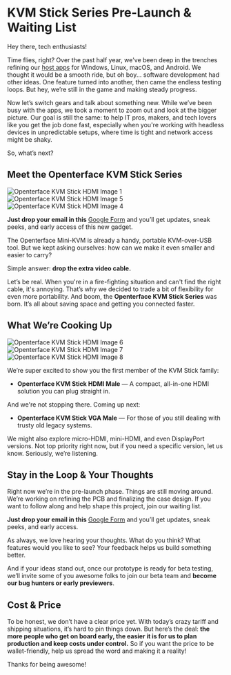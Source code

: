 # KVM Stick Series Pre-Launch & Waiting List

Hey there, tech enthusiasts!

Time flies, right? Over the past half year, we've been deep in the trenches refining our [host apps](/app) for Windows, Linux, macOS, and Android. We thought it would be a smooth ride, but oh boy... software development had other ideas. One feature turned into another, then came the endless testing loops. But hey, we’re still in the game and making steady progress.

Now let’s switch gears and talk about something new. While we’ve been busy with the apps, we took a moment to zoom out and look at the bigger picture. Our goal is still the same: to help IT pros, makers, and tech lovers like you get the job done fast, especially when you're working with headless devices in unpredictable setups, where time is tight and network access might be shaky.

So, what’s next?

## Meet the Openterface KVM Stick Series

<img src="https://assets.openterface.com/images/kvm-stick/hdmi-p1.webp" loading="lazy" alt="Openterface KVM Stick HDMI Image 1" style="max-width: 100%; height: auto; max-height: 260px;">
<img src="https://assets.openterface.com/images/kvm-stick/hdmi-p5.webp" loading="lazy" alt="Openterface KVM Stick HDMI Image 5" style="max-width: 100%; height: auto; max-height: 260px;">
<img src="https://assets.openterface.com/images/kvm-stick/hdmi-p4.webp" loading="lazy" alt="Openterface KVM Stick HDMI Image 4" style="max-width: 100%; height: auto; max-height: 260px;">

**Just drop your email in this** [Google Form](https://forms.gle/yaS1F5E5MSo8DWNZ6) and you’ll get updates, sneak peeks, and early access of this new gadget.

The Openterface Mini-KVM is already a handy, portable KVM-over-USB tool. But we kept asking ourselves: how can we make it even smaller and easier to carry?

Simple answer: **drop the extra video cable.**

Let’s be real. When you're in a fire-fighting situation and can't find the right cable, it's annoying. That’s why we decided to trade a bit of flexibility for even more portability. And boom, the **Openterface KVM Stick Series** was born. It’s all about saving space and getting you connected faster.

## What We’re Cooking Up

<img src="https://assets.openterface.com/images/kvm-stick/hdmi-p6.webp" loading="lazy" alt="Openterface KVM Stick HDMI Image 6" style="max-width: 100%; height: auto; max-height: 260px;">
<img src="https://assets.openterface.com/images/kvm-stick/hdmi-p7.webp" loading="lazy" alt="Openterface KVM Stick HDMI Image 7" style="max-width: 100%; height: auto; max-height: 260px;">
<img src="https://assets.openterface.com/images/kvm-stick/hdmi-p8.webp" loading="lazy" alt="Openterface KVM Stick HDMI Image 8" style="max-width: 100%; height: auto; max-height: 260px;">

We’re super excited to show you the first member of the KVM Stick family:

- **Openterface KVM Stick HDMI Male** — A compact, all-in-one HDMI solution you can plug straight in.

And we're not stopping there. Coming up next:

- **Openterface KVM Stick VGA Male** — For those of you still dealing with trusty old legacy systems.

We might also explore micro-HDMI, mini-HDMI, and even DisplayPort versions. Not top priority right now, but if you need a specific version, let us know. Seriously, we’re listening.

## Stay in the Loop & Your Thoughts

Right now we’re in the pre-launch phase. Things are still moving around. We’re working on refining the PCB and finalizing the case design. If you want to follow along and help shape this project, join our waiting list.

**Just drop your email in this** [Google Form](https://forms.gle/yaS1F5E5MSo8DWNZ6) and you’ll get updates, sneak peeks, and early access.

As always, we love hearing your thoughts. What do you think? What features would you like to see? Your feedback helps us build something better.

And if your ideas stand out, once our prototype is ready for beta testing, we’ll invite some of you awesome folks to join our beta team and **become our bug hunters or early previewers**.

## Cost & Price

To be honest, we don’t have a clear price yet. With today’s crazy tariff and shipping situations, it’s hard to pin things down. But here’s the deal: **the more people who get on board early, the easier it is for us to plan production and keep costs under control.** So if you want the price to be wallet-friendly, help us spread the word and making it a reality!

Thanks for being awesome!